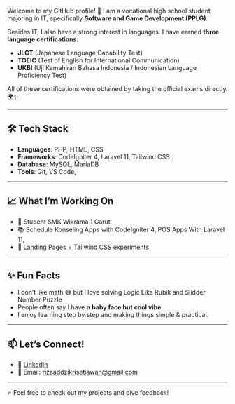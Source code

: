 Welcome to my GitHub profile! 🚀
I am a vocational high school student majoring in IT, specifically **Software and Game Development (PPLG)**.  

Besides IT, I also have a strong interest in languages. I have earned **three language certifications**:  
- **JLCT** (Japanese Language Capability Test)  
- **TOEIC** (Test of English for International Communication)  
- **UKBI** (Uji Kemahiran Bahasa Indonesia / Indonesian Language Proficiency Test)  

All of these certifications were obtained by taking the official exams directly. 🌍✨  

---

## 🛠️ Tech Stack
- **Languages**: PHP, HTML, CSS  
- **Frameworks**: CodeIgniter 4, Laravel 11, Tailwind CSS  
- **Database**: MySQL, MariaDB  
- **Tools**: Git, VS Code,   

---

## 📈 What I’m Working On
- 🚀 Student SMK Wikrama 1 Garut   
- 📚 Schedule Konseling Apps with CodeIgniter 4, POS Apps With Laravel 11, 
- 🎨 Landing Pages + Tailwind CSS experiments  

---

## ✨ Fun Facts
- I don’t like math 😅 but I love solving Logic Like Rubik and Slidder Number Puzzle 
- People often say I have a **baby face but cool vibe**.  
- I enjoy learning step by step and making things simple & practical.  

---

## 📫 Let’s Connect!
- 💼 [LinkedIn](https://www.linkedin.com/in/riza-ad-dzikri-setiawan-079637330/)  
- 📧 Email: rizaaddzikrisetiawan@gmail.com  

---

⭐️ Feel free to check out my projects and give feedback!  
